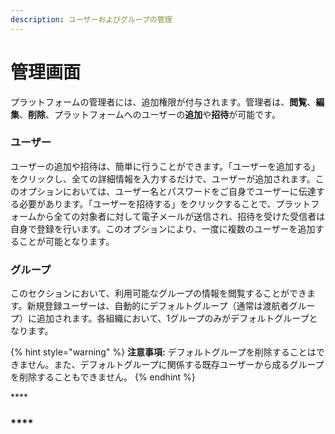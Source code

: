 ```yaml
---
description: ユーザーおよびグループの管理
---
```


# 管理画面

プラットフォームの管理者には、追加権限が付与されます。管理者は、**閲覧**、**編集**、**削除**、プラットフォームへのユーザーの**追加**や**招待**が可能です。 

### ユーザー

ユーザーの追加や招待は、簡単に行うことができます。「ユーザーを追加する」をクリックし、全ての詳細情報を入力するだけで、ユーザーが追加されます。このオプションにおいては、ユーザー名とパスワードをご自身でユーザーに伝達する必要があります。「ユーザーを招待する」をクリックすることで、プラットフォームから全ての対象者に対して電子メールが送信され、招待を受けた受信者は自身で登録を行います。このオプションにより、一度に複数のユーザーを追加することが可能となります。

### **グループ**

このセクションにおいて、利用可能なグループの情報を閲覧することができます。新規登録ユーザーは、自動的にデフォルトグループ（通常は渡航者グループ）に追加されます。各組織において、1グループのみがデフォルトグループとなります。

{% hint style="warning" %}
**注意事項:** デフォルトグループを削除することはできません。また、デフォルトグループに関係する既存ユーザーから成るグループを削除することもできません。
{% endhint %}

\*\*\*\*

### \*\*\*\*

